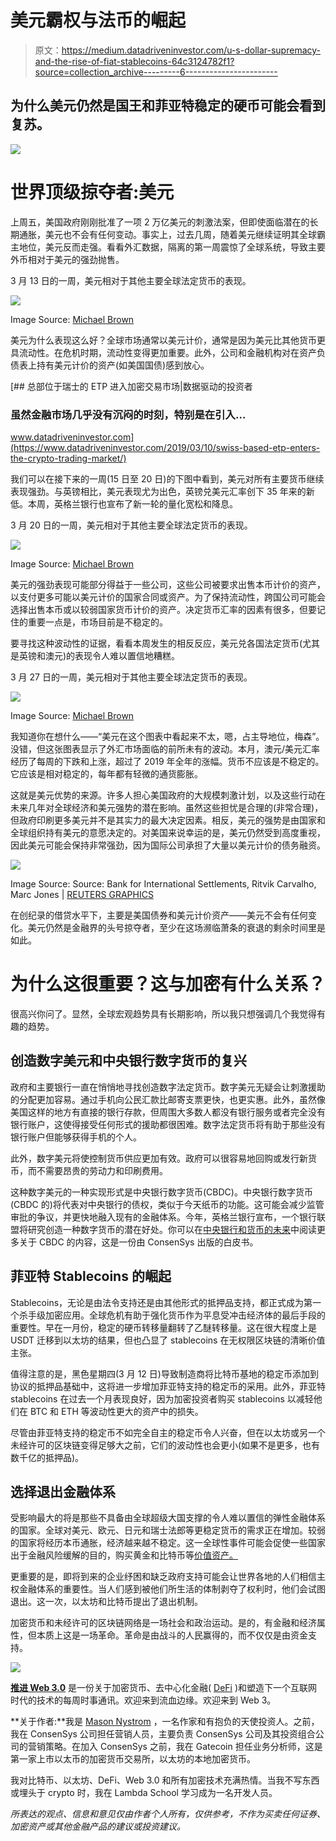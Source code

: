 # 美元霸权与法币的崛起

> 原文：<https://medium.datadriveninvestor.com/u-s-dollar-supremacy-and-the-rise-of-fiat-stablecoins-64c3124782f1?source=collection_archive---------6----------------------->

## 为什么美元仍然是国王和菲亚特稳定的硬币可能会看到复苏。

![](img/47d1bbbfcefdb87a3bd93d585b702360.png)

# 世界顶级掠夺者:美元

上周五，美国政府刚刚批准了一项 2 万亿美元的刺激法案，但即使面临潜在的长期通胀，美元也不会有任何变动。事实上，过去几周，随着美元继续证明其全球霸主地位，美元反而走强。看看外汇数据，隔离的第一周震惊了全球系统，导致主要外币相对于美元的强劲抛售。

3 月 13 日的一周，美元相对于其他主要全球法定货币的表现。

![](img/2db48dd08230b09c0c67c2eed8994196.png)

Image Source: [Michael Brown](https://twitter.com/MrMBrown/status/1238531165700718597)

美元为什么表现这么好？全球市场通常以美元计价，通常是因为美元比其他货币更具流动性。在危机时期，流动性变得更加重要。此外，公司和金融机构对在资产负债表上持有美元计价的资产(如美国国债)感到放心。

[](https://www.datadriveninvestor.com/2019/03/10/swiss-based-etp-enters-the-crypto-trading-market/) [## 总部位于瑞士的 ETP 进入加密交易市场|数据驱动的投资者

### 虽然金融市场几乎没有沉闷的时刻，特别是在引入…

www.datadriveninvestor.com](https://www.datadriveninvestor.com/2019/03/10/swiss-based-etp-enters-the-crypto-trading-market/) 

我们可以在接下来的一周(15 日至 20 日)的下图中看到，美元对所有主要货币继续表现强劲。与英镑相比，美元表现尤为出色，英镑兑美元汇率创下 35 年来的新低。本周，英格兰银行也宣布了新一轮的量化宽松和降息。

3 月 20 日的一周，美元相对于其他主要全球法定货币的表现。

![](img/ad11e816d8ddf8f9fbd648dbc98c4002.png)

Image Source: [Michael Brown](https://twitter.com/MrMBrown/status/1238531165700718597)

美元的强劲表现可能部分得益于一些公司，这些公司被要求出售本币计价的资产，以支付更多可能以美元计价的国家合同或资产。为了保持流动性，跨国公司可能会选择出售本币或以较弱国家货币计价的资产。决定货币汇率的因素有很多，但要记住的重要一点是，市场目前是不稳定的。

要寻找这种波动性的证据，看看本周发生的相反反应，美元兑各国法定货币(尤其是英镑和澳元)的表现令人难以置信地糟糕。

3 月 27 日的一周，美元相对于其他主要全球法定货币的表现。

![](img/104e83fdbbfbc2e4f644f0e1f67df4b2.png)

Image Source: [Michael Brown](https://twitter.com/MrMBrown/status/1238531165700718597)

我知道你在想什么——“美元在这个图表中看起来不太，嗯，占主导地位，梅森”。没错，但这张图表显示了外汇市场面临的前所未有的波动。本月，澳元/美元汇率经历了每周的下跌和上涨，超过了 2019 年全年的涨幅。货币不应该是不稳定的。它应该是相对稳定的，每年都有轻微的通货膨胀。

这就是美元优势的来源。许多人担心美国政府的大规模刺激计划，以及这些行动在未来几年对全球经济和美元强势的潜在影响。虽然这些担忧是合理的(非常合理)，但政府印刷更多美元并不是其实力的最大决定因素。相反，美元的强势是由国家和全球组织持有美元的意愿决定的。对美国来说幸运的是，美元仍然受到高度重视，因此美元可能会保持非常强劲，因为国际公司承担了大量以美元计价的债务融资。

![](img/4d563f48a4cb77d499a227d4dba8bdac.png)

Image Source: Source: Bank for International Settlements, Ritvik Carvalho, Marc Jones | [REUTERS GRAPHICS](https://www.reuters.com/article/us-global-markets-debt/new-high-water-mark-for-global-foreign-currency-debt-idUSKBN1X921E)

在创纪录的借贷水平下，主要是美国债券和美元计价资产——美元不会有任何变化。美元仍然是金融界的头号掠夺者，至少在这场濒临萧条的衰退的剩余时间里是如此。

# 为什么这很重要？这与加密有什么关系？

很高兴你问了。显然，全球宏观趋势具有长期影响，所以我只想强调几个我觉得有趣的趋势。

## 创造数字美元和中央银行数字货币的复兴

政府和主要银行一直在悄悄地寻找创造数字法定货币。数字美元无疑会让刺激援助的分配更加容易。通过手机向公民汇款比邮寄支票更快，也更实惠。此外，虽然像美国这样的地方有直接的银行存款，但周围大多数人都没有银行服务或者完全没有银行账户，这使得接受任何形式的援助都很困难。数字法定货币将有助于那些没有银行账户但能够获得手机的个人。

此外，数字美元将使控制货币供应更加有效。政府可以很容易地回购或发行新货币，而不需要昂贵的劳动力和印刷费用。

这种数字美元的一种实现形式是中央银行数字货币(CBDC)。中央银行数字货币(CBDC 的)将代表对中央银行的债权，类似于今天纸币的功能。这可能会减少监管审批的争议，并更快地融入现有的金融体系。今年，英格兰银行宣布，一个银行联盟将研究创造一种数字货币的潜在好处。你可以在[中央银行和货币的未来](https://pages.consensys.net/central-banks-and-the-future-of-digital-money)中阅读更多关于 CBDC 的内容，这是一份由 ConsenSys 出版的白皮书。

## 菲亚特 Stablecoins 的崛起

Stablecoins，无论是由法令支持还是由其他形式的抵押品支持，都正式成为第一个杀手级加密应用。全球危机有助于强化货币作为平息受冲击经济体的最后手段的重要性。早在一月份，稳定的硬币转移量翻转了乙醚转移量。这在很大程度上是 USDT 迁移到以太坊的结果，但也凸显了 stablecoins 在无权限区块链的清晰价值主张。

值得注意的是，黑色星期四(3 月 12 日)导致制造商将比特币基地的稳定币添加到协议的抵押品基础中，这将进一步增加菲亚特支持的稳定币的采用。此外，菲亚特 stablecoins 在过去一个月表现良好，因为加密投资者购买 stablecoins 以减轻他们在 BTC 和 ETH 等波动性更大的资产中的损失。

尽管由菲亚特支持的稳定币不如完全自主的稳定币令人兴奋，但在以太坊或另一个未经许可的区块链变得足够大之前，它们的波动性也会更小(如果不是更多，也有数千亿的抵押品)。

## 选择退出金融体系

受影响最大的将是那些不具备由全球超级大国支撑的令人难以置信的弹性金融体系的国家。全球对美元、欧元、日元和瑞士法郎等更稳定货币的需求正在增加。较弱的国家将经历本币通胀，经济越来越不稳定。这一全球性事件可能会促使一些国家出于金融风险缓解的目的，购买黄金和比特币等[价值资产。](https://www.investopedia.com/terms/s/storeofvalue.asp)

更重要的是，即将到来的企业纾困和缺乏政府支持可能会让世界各地的人们相信主权金融体系的重要性。当人们感到被他们所生活的体制剥夺了权利时，他们会试图退出。这一次，以太坊和比特币提出了退出机制。

加密货币和未经许可的区块链网络是一场社会和政治运动。是的，有金融和经济属性，但本质上这是一场革命。革命是由战斗的人民赢得的，而不仅仅是由资金支持。

![](img/98fd12f183b09ed8a5b0183d82ed9b7e.png)

[**推进 Web 3.0**](https://advancingweb3.substack.com/) 是一份关于加密货币、去中心化金融( [DeFi](https://consensys.net/blog/news/2019-was-the-year-of-defi-and-why-2020-will-be-too/) )和塑造下一个互联网时代的技术的每周时事通讯。欢迎来到流血边缘。欢迎来到 Web 3。

**关于作者:**我是 [Mason Nystrom](https://twitter.com/masonnystrom) ，一名作家和有抱负的天使投资人。之前，我在 ConsenSys 公司担任营销人员，主要负责 ConsenSys 公司及其投资组合公司的营销策略。在加入 ConsenSys 之前，我在 Gatecoin 担任业务分析师，这是第一家上市以太币的加密货币交易所，以太坊的本地加密货币。

我对比特币、以太坊、DeFi、Web 3.0 和所有加密技术充满热情。当我不写东西或埋头于 crypto 时，我在 Lambda School 学习成为一名开发人员。

*所表达的观点、信息和意见仅由作者个人所有，仅供参考，不作为买卖任何证券、加密资产或其他金融产品的建议或投资建议。*